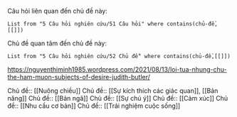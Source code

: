 Câu hỏi liên quan đến chủ đề này:
```dataview
List from "5 Câu hỏi nghiên cứu/51 Câu hỏi" where contains(chủ-đề,[[]]) 
```

Chủ đề quan tâm đến chủ đề này:
```dataview
List from "5 Câu hỏi nghiên cứu/52 Chủ đề" where contains(chủ-đề,[[]]) 
```

https://nguyenthiminh1985.wordpress.com/2021/08/13/loi-tua-nhung-chu-the-ham-muon-subjects-of-desire-judith-butler/

Chủ đề:: [[Nuông chiều]]
Chủ đề:: [[Sự kích thích các giác quan]], [[Bản năng]]
Chủ đề:: [[Bản ngã]]
Chủ đề:: [[Sự chú ý]]
Chủ đề:: [[Cảm xúc]]
Chủ đề:: [[Nhu cầu cơ bản]]
Chủ đề:: [[Trải nghiệm cuộc sống]]